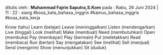 ditulis oleh : **Muhammad Fajrin Saputra,S.Kom**
pada : Rabu, 26 Juni  2024 | 11 : 22 : siang
#kosa_kata_bahasa_inggris #kamus_bahasa_inggris #kosa_kata_kerja 

Know (tahu)
Learn (belajar)
Leave (meninggalkan)
Listen (mendengarkan)
Live (tinggal)
Look (melihat)
Make (membuat)
Need (membutuhkan)
Open (membuka)
Pay (membayar)
Play (bermain)
Put (meletakkan)
Read (membaca)
Run (berlari)
Say (mengatakan)
See (melihat)
Sell (menjual)
Send (mengirim)
Show (menunjukkan)
Sit (duduk)